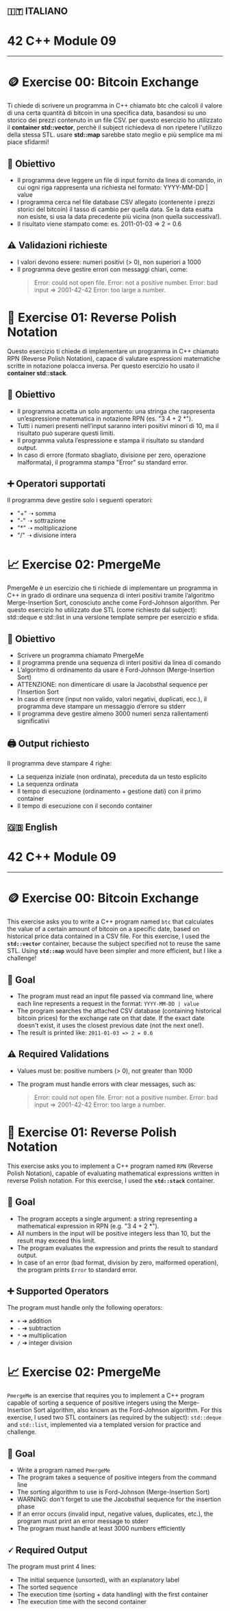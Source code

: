 ## 🇮🇹 ITALIANO

# 42 C++ Module 09
---
# 🪙 Exercise 00: Bitcoin Exchange 

Ti chiede di scrivere un programma in C++ chiamato btc che calcoli il valore di una certa quantità di bitcoin in una specifica data, basandosi su uno storico dei prezzi contenuto in un file CSV.
per questo esercizio ho utilizzato il **container std::vector**, perchè il subject richiedeva di non ripetere l'utilizzo della stessa STL. usare **std::map** sarebbe stato meglio e più semplice ma mi piace sfidarmi!

## 📌 Obiettivo
- Il programma deve leggere un file di input fornito da linea di comando, in cui ogni riga rappresenta una richiesta nel formato: YYYY-MM-DD | value
- l programma cerca nel file database CSV allegato (contenente i prezzi storici del bitcoin) il tasso di cambio per quella data. Se la data esatta non esiste, si usa la data precedente più vicina (non quella successiva!).
- Il risultato viene stampato come: es. 2011-01-03 => 2 = 0.6

## ⚠️ Validazioni richieste
- I valori devono essere: numeri positivi (> 0), non superiori a 1000
- Il programma deve gestire errori con messaggi chiari, come:
    > Error: could not open file.
    > Error: not a positive number.
    > Error: bad input => 2001-42-42
    > Error: too large a number.

# 🔢 Exercise 01: Reverse Polish Notation

Questo esercizio ti chiede di implementare un programma in C++ chiamato RPN (Reverse Polish Notation), capace di valutare espressioni matematiche scritte in notazione polacca inversa. Per questo esercizio ho usato il **container std::stack**.

## 📌 Obiettivo
  - Il programma accetta un solo argomento: una stringa che rappresenta un’espressione matematica in notazione RPN (es. "3 4 + 2 *").
  - Tutti i numeri presenti nell’input saranno interi positivi minori di 10, ma il risultato può superare questi limiti.
  - Il programma valuta l’espressione e stampa il risultato su standard output.
  - In caso di errore (formato sbagliato, divisione per zero, operazione malformata), il programma stampa "Error" su standard error.

## ➕ Operatori supportati
Il programma deve gestire solo i seguenti operatori:
  - "+" ➝ somma
  - "-" ➝ sottrazione
  - "*" ➝ moltiplicazione
  - "/" ➝ divisione intera

# 📈 Exercise 02: PmergeMe

PmergeMe è un esercizio che ti richiede di implementare un programma in C++ in grado di ordinare una sequenza di interi positivi tramite l’algoritmo Merge-Insertion Sort, conosciuto anche come Ford-Johnson algorithm.
Per questo esercizio ho utilizzato due STL (come richiesto dal subject): std::deque e std::list in una versione template sempre per esercizio e sfida.

## 📌 Obiettivo
  - Scrivere un programma chiamato PmergeMe
  - Il programma prende una sequenza di interi positivi da linea di comando
  - L’algoritmo di ordinamento da usare è Ford-Johnson (Merge-Insertion Sort)
  - ATTENZIONE: non dimenticare di usare la Jacobsthal sequence per l'Insertion Sort
  - In caso di errore (input non valido, valori negativi, duplicati, ecc.), il programma deve stampare un messaggio d’errore su stderr
  - Il programma deve gestire almeno 3000 numeri senza rallentamenti significativi

## 🖨️ Output richiesto
Il programma deve stampare 4 righe:
  - La sequenza iniziale (non ordinata), preceduta da un testo esplicito
  - La sequenza ordinata
  - Il tempo di esecuzione (ordinamento + gestione dati) con il primo container
  - Il tempo di esecuzione con il secondo container

## 🇬🇧 English

# 42 C++ Module 09

---

# 🪙 Exercise 00: Bitcoin Exchange

This exercise asks you to write a C++ program named `btc` that calculates the value of a certain amount of bitcoin on a specific date, based on historical price data contained in a CSV file.
For this exercise, I used the **`std::vector`** container, because the subject specified not to reuse the same STL. Using **`std::map`** would have been simpler and more efficient, but I like a challenge!

## 📌 Goal

* The program must read an input file passed via command line, where each line represents a request in the format: `YYYY-MM-DD | value`
* The program searches the attached CSV database (containing historical bitcoin prices) for the exchange rate on that date. If the exact date doesn't exist, it uses the closest previous date (not the next one!).
* The result is printed like: `2011-01-03 => 2 = 0.6`

## ⚠️ Required Validations

* Values must be: positive numbers (> 0), not greater than 1000
* The program must handle errors with clear messages, such as:

  > Error: could not open file.
  > Error: not a positive number.
  > Error: bad input => 2001-42-42
  > Error: too large a number.

# 🔢 Exercise 01: Reverse Polish Notation

This exercise asks you to implement a C++ program named `RPN` (Reverse Polish Notation), capable of evaluating mathematical expressions written in reverse Polish notation. For this exercise, I used the **`std::stack`** container.

## 📌 Goal

* The program accepts a single argument: a string representing a mathematical expression in RPN (e.g. "3 4 + 2 \*").
* All numbers in the input will be positive integers less than 10, but the result may exceed this limit.
* The program evaluates the expression and prints the result to standard output.
* In case of an error (bad format, division by zero, malformed operation), the program prints `Error` to standard error.

## ➕ Supported Operators

The program must handle only the following operators:

* `+` ➔ addition
* `-` ➔ subtraction
* `*` ➔ multiplication
* `/` ➔ integer division

# 📈 Exercise 02: PmergeMe

`PmergeMe` is an exercise that requires you to implement a C++ program capable of sorting a sequence of positive integers using the Merge-Insertion Sort algorithm, also known as the Ford-Johnson algorithm.
For this exercise, I used two STL containers (as required by the subject): `std::deque` and `std::list`, implemented via a templated version for practice and challenge.

## 📌 Goal

* Write a program named `PmergeMe`
* The program takes a sequence of positive integers from the command line
* The sorting algorithm to use is Ford-Johnson (Merge-Insertion Sort)
* WARNING: don't forget to use the Jacobsthal sequence for the insertion phase
* If an error occurs (invalid input, negative values, duplicates, etc.), the program must print an error message to stderr
* The program must handle at least 3000 numbers efficiently

## 🗸 Required Output

The program must print 4 lines:

* The initial sequence (unsorted), with an explanatory label
* The sorted sequence
* The execution time (sorting + data handling) with the first container
* The execution time with the second container
